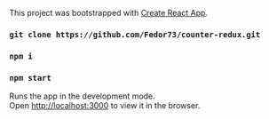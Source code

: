 This project was bootstrapped with [Create React App](https://github.com/facebook/create-react-app).

### `git clone https://github.com/Fedor73/counter-redux.git`

### `npm i`

### `npm start`

Runs the app in the development mode.<br>
Open [http://localhost:3000](http://localhost:3000) to view it in the browser.
